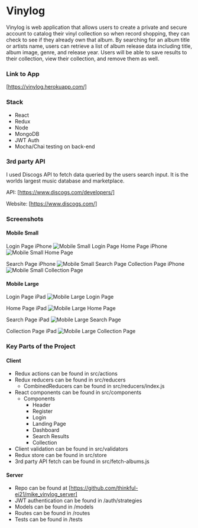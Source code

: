 # Vinylog

Vinylog is web application that allows users to create a private and secure account to catalog their vinyl collection so when record shopping, they can check to see if they already own that album. By searching for an album title or artists name, users can retrieve a list of album release data including title, album image, genre, and release year. Users will be able to save results to their collection, view their collection, and remove them as well. 

### Link to App 
[https://vinylog.herokuapp.com/]

### Stack
-	React
-	Redux
-	Node
-	MongoDB
-	JWT Auth
-	Mocha/Chai testing on back-end

### 3rd party API
I used Discogs API to fetch data queried by the users search input. It is the worlds largest music database and marketplace.

API: [https://www.discogs.com/developers/]

Website: [https://www.discogs.com/]

### Screenshots

#### Mobile Small

Login Page iPhone
![Mobile Small Login Page](https://github.com/thinkful-ei21/mike_vinylog_client/blob/master/src/assets/images/mobile-login_s.png?raw=true "Mobile Small  Login Page")
Home Page iPhone
![Mobile Small Home Page](https://github.com/thinkful-ei21/mike_vinylog_client/blob/master/src/assets/images/mobile-home_s.png?raw=true "Mobile Small  Home Page")

Search Page iPhone
![Mobile Small Search Page](https://github.com/thinkful-ei21/mike_vinylog_client/blob/master/src/assets/images/mobile-search_s.png?raw=true "Mobile Small  Search Page")
Collection Page iPhone
![Mobile Small Collection Page](https://github.com/thinkful-ei21/mike_vinylog_client/blob/master/src/assets/images/mobile-collection_s.png?raw=true "Mobile Small  Collection Page")

#### Mobile Large

Login Page iPad
![Mobile Large Login Page](https://github.com/thinkful-ei21/mike_vinylog_client/blob/master/src/assets/images/mobile-m-login.png?raw=true "Mobile Large Login Page")

Home Page iPad
![Mobile Large Home Page](https://github.com/thinkful-ei21/mike_vinylog_client/blob/master/src/assets/images/mobile-m-home.png?raw=true "Mobile Large Home Page")

Search Page iPad
![Mobile Large Search Page](https://github.com/thinkful-ei21/mike_vinylog_client/blob/master/src/assets/images/mobile-m-search.png?raw=true "Mobile Large Search Page")

Collection Page iPad
![Mobile Large Collection Page](https://github.com/thinkful-ei21/mike_vinylog_client/blob/master/src/assets/images/mobile-m-collection.png?raw=true "Mobile Large Collection Page")

### Key Parts of the Project

#### Client

- Redux actions can be found in src/actions
- Redux reducers can be found in src/reducers
  - CombinedReducers can be found in src/reducers/index.js
- React components can be found in src/components
  - Components
    - Header
    - Register
    - Login
    - Landing Page
    - Dashboard
    - Search Results
    - Collection
- Client validation can be found in src/validators
- Redux store can be found in src/store
- 3rd party API fetch can be found in src/fetch-albums.js

#### Server

- Repo can be found at [https://github.com/thinkful-ei21/mike_vinylog_server]
- JWT authentication can be found in /auth/strategies
- Models can be found in /models
- Routes can be found in /routes
- Tests can be found in /tests
